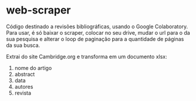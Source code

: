 # web-scraper
Código destinado a revisões bibliográficas, usando o Google Colaboratory.
Para usar, é só baixar o scraper, colocar no seu drive, mudar o url para o da sua pesquisa e alterar o loop de paginação para a quantidade de páginas da sua busca. 

Extrai do site Cambridge.org e transforma em um documento xlsx: 


1. nome do artigo
2. abstract
3. data
4. autores
5. revista



